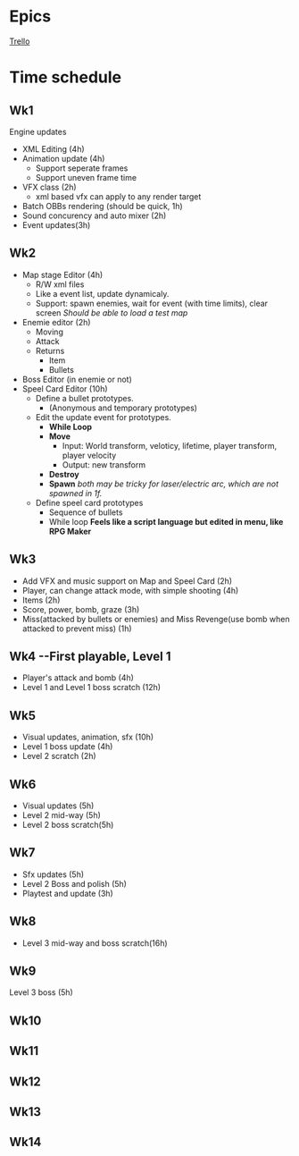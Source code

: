 
# Epics
[Trello](https://trello.com/b/d367iSaP/untitled-and-will-be-titled-shooter-game)
# Time schedule
## Wk1
Engine updates
* XML Editing (4h)
* Animation update (4h)
  * Support seperate frames
  * Support uneven frame time
* VFX class (2h)
  * xml based vfx can apply to any render target
* Batch OBBs rendering (should be quick, 1h)
* Sound concurency and auto mixer (2h)
* Event updates(3h)
## Wk2
* Map stage Editor (4h)
  * R/W xml files
  * Like a event list, update dynamicaly.
  * Support: spawn enemies, wait for event (with time limits), clear screen
*Should be able to load a test map*
* Enemie editor (2h)
  * Moving
  * Attack
  * Returns
      * Item
      * Bullets
* Boss Editor (in enemie or not)
* Speel Card Editor (10h)
  * Define a bullet prototypes.
    * (Anonymous and temporary prototypes)
  * Edit the update event for prototypes.
    * **While Loop**
    * **Move**
      * Input: World transform, veloticy, lifetime, player transform, player velocity
      * Output: new transform
    * **Destroy**
    * **Spawn**
      *both may be tricky for laser/electric arc, which are not spawned in 1f.*
  * Define speel card prototypes
    * Sequence of bullets
    * While loop
**Feels like a script language but edited in menu, like RPG Maker**
## Wk3
* Add VFX and music support on Map and Speel Card (2h)
* Player, can change attack mode, with simple shooting (4h)
* Items (2h)
* Score, power, bomb, graze (3h)
* Miss(attacked by bullets or enemies) and Miss Revenge(use bomb when attacked to prevent miss) (1h)
## Wk4 --First playable, Level 1
* Player's attack and bomb (4h)
* Level 1 and Level 1 boss scratch (12h)
## Wk5
* Visual updates, animation, sfx (10h)
* Level 1 boss update (4h)
* Level 2 scratch (2h)
## Wk6
* Visual updates (5h)
* Level 2 mid-way (5h)
* Level 2 boss scratch(5h)
## Wk7
* Sfx updates (5h)
* Level 2 Boss and polish (5h)
* Playtest and update (3h)
## Wk8
* Level 3 mid-way and boss scratch(16h)
## Wk9
Level 3 boss (5h)
## Wk10
## Wk11
## Wk12
## Wk13
## Wk14
